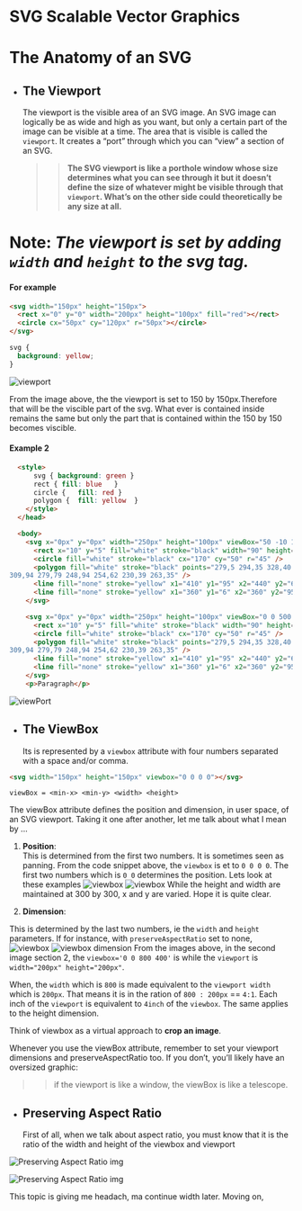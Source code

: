 # **SVG Scalable Vector Graphics**

# **The Anatomy of an SVG**

- ## The Viewport
  The viewport is the visible area of an SVG image. An SVG image can logically be as wide and high as you want, but only a certain part of the image can be visible at a time. The area that is visible is called the `viewport`.
  It creates a “port” through which you can “view” a section of an SVG.
  > > **The SVG viewport is like a porthole window whose size determines what you can see through it but it doesn’t define the size of whatever might be visible through that `viewport`. What’s on the other side could theoretically be any size at all.**

# **Note**:   *The viewport is set by adding `width` and `height` to the svg tag.*

#### For example

```html
<svg width="150px" height="150px">
  <rect x="0" y="0" width="200px" height="100px" fill="red"></rect>
  <circle cx="50px" cy="120px" r="50px"></circle>
</svg>
```

```css
svg {
  background: yellow;
}
```

![viewport](img/viewport.png)

From the image above, the the viewport is set to 150 by 150px.Therefore that will be the viscible part of the svg. What ever is contained inside remains the same but only the part that is contained within the 150 by 150 becomes viscible.

#### Example 2

```html
  <style>
      svg { background: green }
      rect { fill: blue   }
      circle {   fill: red }
      polygon {  fill: yellow  }
    </style>
  </head>

  <body>
    <svg x="0px" y="0px" width="250px" height="100px" viewBox="50 -10 100 50">
      <rect x="10" y="5" fill="white" stroke="black" width="90" height="90" />
      <circle fill="white" stroke="black" cx="170" cy="50" r="45" />
      <polygon fill="white" stroke="black" points="279,5 294,35 328,40 303,62
309,94 279,79 248,94 254,62 230,39 263,35" />
      <line fill="none" stroke="yellow" x1="410" y1="95" x2="440" y2="6" />
      <line fill="none" stroke="yellow" x1="360" y1="6" x2="360" y2="95" />
    </svg>

    <svg x="0px" y="0px" width="250px" height="100px" viewBox="0 0 500 200">
      <rect x="10" y="5" fill="white" stroke="black" width="90" height="90" />
      <circle fill="white" stroke="black" cx="170" cy="50" r="45" />
      <polygon fill="white" stroke="black" points="279,5 294,35 328,40 303,62
309,94 279,79 248,94 254,62 230,39 263,35" />
      <line fill="none" stroke="yellow" x1="410" y1="95" x2="440" y2="6" />
      <line fill="none" stroke="yellow" x1="360" y1="6" x2="360" y2="95" />
    </svg>
    <p>Paragraph</p>
```

![viewPort](img/svgViewPort.png)

- ## The ViewBox
  Its is represented by a `viewbox` attribute with four numbers separated with a space and/or comma.

```html
<svg width="150px" height="150px" viewbox="0 0 0 0"></svg>
```

`viewBox = <min-x> <min-y> <width> <height>`

The viewBox attribute defines the position and dimension, in user space, of an SVG viewport.
Taking it one after another, let me talk about what I mean by ...

1. **Position**:  
   This is determined from the first two numbers. It is sometimes seen as panning. From the code snippet above, the `viewbox` is et to `0 0 0 0`. The first two numbers which is `0 0` determines the position. Lets look at these examples
   ![viewbox](img/viewbox2.png)
   ![viewbox](img/viewbox3.png)
   While the height and width are maintained at 300 by 300, x and y are varied. Hope it is quite clear.

2. **Dimension**:

This is determined by the last two numbers, ie the `width` and `height` parameters. If for instance, with `preserveAspectRatio` set to none,
![viewbox](img/viewbox.png)
![viewbox dimension](img/viewboxMain.png)
From the images above, in the second image section 2, the `viewbox='0 0 800 400'` is while the `viewport` is `width="200px" height="200px"`.

When, the `width` which is `800` is made equivalent to the `viewport width` which is `200px`. That means it is in the ration of `800 : 200px` == `4:1`. Each inch of the `viewport` is equivalent to `4inch` of the `viewbox`. The same applies to the height dimension.

Think of viewbox as a virtual approach to **crop an image**.

Whenever you use the viewBox attribute, remember to set your viewport dimensions and preserveAspectRatio too. If you don’t, you’ll likely have an oversized graphic:

> > if the viewport is like a window, the viewBox is like a telescope.

- ## Preserving Aspect Ratio
  First of all, when we talk about aspect ratio, you must know that it is the ratio of the width and height of the viewbox and viewport

![Preserving Aspect Ratio img](img/PAR.png)

![Preserving Aspect Ratio img](img/PAS_slice.png)

This topic is giving me headach, ma continue width later. Moving on,
